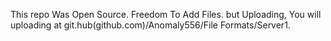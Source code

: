 This repo Was Open Source.
Freedom To Add Files.
but Uploading, You will uploading at git.hub(github.com)/Anomaly556/File Formats/Server1.
